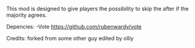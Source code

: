 This mod is designed to give players the possibility to skip the after if the majority agrees.

Depencies:
-Vote https://github.com/rubenwardy/vote

Credits:
forked from some other guy
edited by olliy
